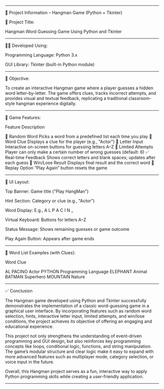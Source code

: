 
---

📘 Project Information – Hangman Game (Python + Tkinter)

📌 Project Title:

Hangman Word Guessing Game Using Python and Tkinter


---

👨‍💻 Developed Using:

Programming Language: Python 3.x

GUI Library: Tkinter (built-in Python module)



---

🎯 Objective:

To create an interactive Hangman game where a player guesses a hidden word letter-by-letter. The game offers clues, tracks incorrect attempts, and provides visual and textual feedback, replicating a traditional classroom-style hangman experience digitally.


---

🧠 Game Features:

Feature	Description

🎲 Random Word	Picks a word from a predefined list each time you play
🧩 Word Clue	Displays a clue for the player (e.g., "Actor")
🔡 Letter Input	Interactive on-screen buttons for guessing letters A–Z
🔢 Limited Attempts	Player can only make a certain number of wrong guesses (default: 6)
✅ Real-time Feedback	Shows correct letters and blank spaces; updates after each guess
🎉 Win/Lose Result	Displays final result and the correct word
🔁 Replay Option	“Play Again” button resets the game



---

📐 UI Layout:

Top Banner: Game title ("Play HangMan")

Hint Section: Category or clue (e.g., "Actor")

Word Display: E.g., A L   P A C I N _

Virtual Keyboard: Buttons for letters A–Z

Status Message: Shows remaining guesses or game outcome

Play Again Button: Appears after game ends



---

💾 Word List Examples (with Clues):

Word	Clue

AL PACINO	Actor
PYTHON	Programming Language
ELEPHANT	Animal
BATMAN	Superhero
MOUNTAIN	Nature



---



✅ Conclusion

The Hangman game developed using Python and Tkinter successfully demonstrates the implementation of a classic word-guessing game in a graphical user interface. By incorporating features such as random word selection, hints, interactive letter input, limited attempts, and win/lose conditions, the project achieves its objective of offering an engaging and educational experience.

This project not only strengthens the understanding of event-driven programming and GUI design, but also reinforces key programming concepts like loops, conditional logic, functions, and string manipulation. The game’s modular structure and clear logic make it easy to expand with more advanced features such as multiplayer mode, category selection, or voice input in the future.

Overall, this Hangman project serves as a fun, interactive way to apply Python programming skills while creating a user-friendly application.


---






